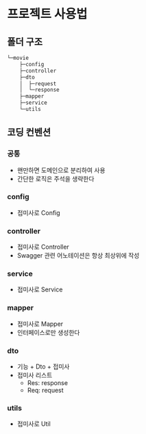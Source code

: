 # 프로젝트 사용법

## 폴더 구조
```sh
└─movie
    ├─config
    ├─controller
    ├─dto
    │  ├─request
    │  └─response
    ├─mapper
    ├─service
    └─utils
```

## 코딩 컨벤션

### 공통
- 왠만하면 도메인으로 분리하여 사용
- 간단한 로직은 주석을 생략한다

### config
- 접미사로 Config

### controller
- 접미사로 Controller
- Swagger 관련 어노테이션은 항상 최상위에 작성

### service
- 접미사로 Service

### mapper
- 접미사로 Mapper
- 인터페이스로만 생성한다

### dto
- 기능 + Dto + 접미사
- 접미사 리스트
  - Res: response
  - Req: request

### utils
- 접미사로 Util
